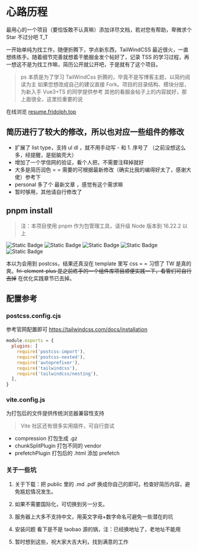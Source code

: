 # 心路历程

最用心的一个项目（要恰饭敢不认真嘛）添加详尽文档，若对您有帮助，卑微求个 Star 不过分吧 T_T

一开始单纯为找工作，随便折腾下，学点新东西，TailWindCSS 最近很火，一直想练练手。随着细节完善就想着干脆掘金发个帖好了，记录 TSS 的学习过程，再一想这不是为找工作嘛，简历公开就公开吧，于是就有了这个项目。

> ps 本质是为了学习 TailWindCss 折腾的，毕竟不是写博客主题，以简约阅读为主
> 如果您想改成自己的建议直接 Fork。项目的目录结构、模块分层，为新入手 Vue3+TS 的同学提供参考
> 其他的看掘金帖子上的内容就好，那上面很全，这里捡重要的说

在线浏览 [resume.fridolph.top](https://resume.fridolph.top)

## 简历进行了较大的修改，所以也对应一些组件的修改

- 扩展了 list type，支持 ul dl ，就不用手动写 - 和 1. 序号了 （之前没想这么多，经提醒，是挺脑壳大）
- 增加了一个学信网的验证，看个人把，不需要注释掉就好
- 大多是简历润色 = = 需要的可根据最新修改（确实比我的编得好太了，感谢大佬）参考下
- personal 多了个 最新文章 ，感觉有这个需求嘛
- 暂时够用，其他请自行修改了

## pnpm install

> 注：本项目使用 pnpm 作为包管理工具，请升级 Node 版本到 16.22.2 以上

<img
alt="Static Badge"
src="https://img.shields.io/badge/%E8%84%9A%E6%89%8B%E6%9E%B6-vite-red" />
<img
alt="Static Badge"
src="https://img.shields.io/badge/%E5%89%8D%E7%AB%AF%E6%A1%86%E6%9E%B6-Vue3-%236495ed" />
<img
alt="Static Badge"
src="https://img.shields.io/badge/UI-TailWind-green" />
<img
alt="Static Badge"
src="https://img.shields.io/badge/%E8%84%9A%E6%9C%AC%E8%AF%AD%E8%A8%80-TypeScript-%25236495ed" />
<img
alt="Static Badge"
src="https://img.shields.io/badge/UI-fri_element_plus-%238a2be2" />

本以为会用到 postcss，结果还真没在 template 里写 css = = 习惯了 TW 是真的爽。~~fri-element-plus 是之前练手的一个组件库项目顺便实践一下，看管们可自行去掉~~
在优化实践章节已去掉。

## 配置参考

### postcss.config.cjs

参考官网配置即可 <https://tailwindcss.com/docs/installation>

```js
module.exports = {
  plugins: [
    require('postcss-import'),
    require('postcss-nested'),
    require('autoprefixer'),
    require('tailwindcss'),
    require('tailwindcss/nesting'),
  ],
}
```

### vite.config.js

为打包后的文件提供传统浏览器兼容性支持

> Vite 社区还有很多实用插件，可自行尝试

- compression 打包生成 .gz
- chunkSplitPlugin 打包不同的 vendor
- prefetchPlugin 打包后的 .html 添加 prefetch

### 关于一些坑

1. 关于下载：把 public 里的 .md .pdf 换成你自己的即可。检查好简历内容，避免尴尬情况发生。

2. 如果不需要国际化，可切换到另一分支。

3. 服务器上大多不支持中文，用英文字母+数字命名可避免一些潜在的坑

4. 安装问题 看下是不是 taobao 源的锅，注：已经换地址了，老地址不能用

5. 暂时想到这些，祝大家大吉大利，找到满意的工作
